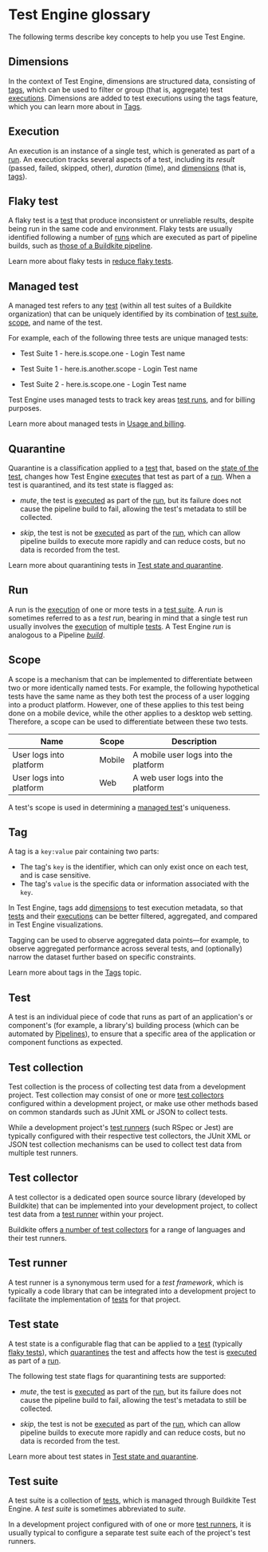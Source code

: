 # Test Engine glossary

The following terms describe key concepts to help you use Test Engine.

## Dimensions

In the context of Test Engine, dimensions are structured data, consisting of [tags](#tag), which can be used to filter or group (that is, aggregate) test [executions](#execution). Dimensions are added to test executions using the tags feature, which you can learn more about in [Tags](/docs/test-engine/test-suites/tags).

## Execution

An execution is an instance of a single test, which is generated as part of a [run](#run). An execution tracks several aspects of a test, including its _result_ (passed, failed, skipped, other), _duration_ (time), and [dimensions](#dimensions) (that is, [tags](#tag)).

## Flaky test

A flaky test is a [test](#test) that produce inconsistent or unreliable results, despite being run in the same code and environment. Flaky tests are usually identified following a number of [runs](#run) which are executed as part of pipeline builds, such as [those of a Buildkite pipeline](/docs/pipelines/glossary#build).

Learn more about flaky tests in [reduce flaky tests](/docs/test-engine/reduce-flaky-tests).

## Managed test

A managed test refers to any [test](#test) (within all test suites of a Buildkite organization) that can be uniquely identified by its combination of [test suite](#test-suite), [scope](#scope), and name of the test.

For example, each of the following three tests are unique managed tests:

- Test Suite 1 - here.is.scope.one - Login Test name

- Test Suite 1 - here.is.another.scope - Login Test name

- Test Suite 2 - here.is.scope.one - Login Test name

Test Engine uses managed tests to track key areas [test runs](#run), and for billing purposes.

Learn more about managed tests in [Usage and billing](/docs/test-engine/usage-and-billing).

## Quarantine

Quarantine is a classification applied to a [test](#test) that, based on the [state of the test](#test-state), changes how Test Engine [executes](#execution) that test as part of a [run](#run). When a test is quarantined, and its test state is flagged as:

- _mute_, the test is [executed](#execution) as part of the [run](#run), but its failure does not cause the pipeline build to fail, allowing the test's metadata to still be collected.

- _skip_, the test is not be [executed](#execution) as part of the [run](#run), which can allow pipeline builds to execute more rapidly and can reduce costs, but no data is recorded from the test.

Learn more about quarantining tests in [Test state and quarantine](/docs/test-engine/test-suites/test-state-and-quarantine).

## Run

A run is the [execution](#execution) of one or more tests in a [test suite](#test-suite). A _run_ is sometimes referred to as a _test run_, bearing in mind that a single test run usually involves the [execution](#execution) of multiple [tests](#test). A Test Engine _run_ is analogous to a Pipeline [_build_](/docs/pipelines/glossary#build).

## Scope

A scope is a mechanism that can be implemented to differentiate between two or more identically named tests. For example, the following hypothetical tests have the same name as they both test the process of a user logging into a product platform. However, one of these applies to this test being done on a mobile device, while the other applies to a desktop web setting. Therefore, a scope can be used to differentiate between these two tests.

| Name | Scope | Description |
| ----- | ---- | ----------- |
| User logs into platform | Mobile | A mobile user logs into the platform |
| User logs into platform | Web | A web user logs into the platform |

A test's scope is used in determining a [managed test](#managed-test)'s uniqueness.

## Tag

A tag is a `key:value` pair containing two parts:

- The tag's `key` is the identifier, which can only exist once on each test, and is case sensitive.
- The tag's `value` is the specific data or information associated with the `key`.

In Test Engine, tags add [dimensions](#dimensions) to test execution metadata, so that [tests](#test) and their [executions](#execution) can be better filtered, aggregated, and compared in Test Engine visualizations.

Tagging can be used to observe aggregated data points—for example, to observe aggregated performance across several tests, and (optionally) narrow the dataset further based on specific constraints.

Learn more about tags in the [Tags](/docs/test-engine/test-suites/tags) topic.

## Test

A test is an individual piece of code that runs as part of an application's or component's (for example, a library's) building process (which can be automated by [Pipelines](/docs/pipelines)), to ensure that a specific area of the application or component functions as expected.

## Test collection

Test collection is the process of collecting test data from a development project. Test collection may consist of one or more [test collectors](#test-collector) configured within a development project, or make use other methods based on common standards such as JUnit XML or JSON to collect tests.

While a development project's [test runners](#test-runner) (such RSpec or Jest) are typically configured with their respective test collectors, the JUnit XML or JSON test collection mechanisms can be used to collect test data from multiple test runners.

## Test collector

A test collector is a dedicated open source source library (developed by Buildkite) that can be implemented into your development project, to collect test data from a [test runner](#test-runner) within your project.

Buildkite offers [a number of test collectors](/docs/test-engine/test-collection) for a range of languages and their test runners.

## Test runner

A test runner is a synonymous term used for a _test framework_, which is typically a code library that can be integrated into a development project to facilitate the implementation of [tests](#test) for that project.

## Test state

A test state is a configurable flag that can be applied to a [test](#test) (typically [flaky tests](#flaky-test)), which [quarantines](#quarantine) the test and affects how the test is [executed](#execution) as part of a [run](#run).

The following test state flags for quarantining tests are supported:

- _mute_, the test is [executed](#execution) as part of the [run](#run), but its failure does not cause the pipeline build to fail, allowing the test's metadata to still be collected.

- _skip_, the test is not be [executed](#execution) as part of the [run](#run), which can allow pipeline builds to execute more rapidly and can reduce costs, but no data is recorded from the test.

Learn more about test states in [Test state and quarantine](/docs/test-engine/test-suites/test-state-and-quarantine).

## Test suite

A test suite is a collection of [tests](#test), which is managed through Buildkite Test Engine. A _test suite_ is sometimes abbreviated to _suite_.

In a development project configured with of one or more [test runners](#test-runner), it is usually typical to configure a separate test suite each of the project's test runners.
